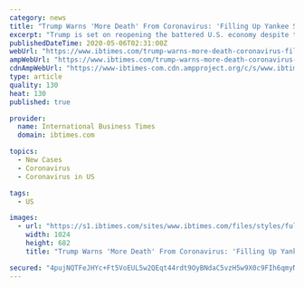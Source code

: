 ```yaml
---
category: news
title: "Trump Warns 'More Death' From Coronavirus: 'Filling Up Yankee Stadium With Death'"
excerpt: "Trump is set on reopening the battered U.S. economy despite the untrammeled rise in COVID-19 cases and admits more Americans will die because of this."
publishedDateTime: 2020-05-06T02:31:00Z
webUrl: "https://www.ibtimes.com/trump-warns-more-death-coronavirus-filling-yankee-stadium-death-2970917"
ampWebUrl: "https://www.ibtimes.com/trump-warns-more-death-coronavirus-filling-yankee-stadium-death-2970917?amp=1"
cdnAmpWebUrl: "https://www-ibtimes-com.cdn.ampproject.org/c/s/www.ibtimes.com/trump-warns-more-death-coronavirus-filling-yankee-stadium-death-2970917?amp=1"
type: article
quality: 130
heat: 130
published: true

provider:
  name: International Business Times
  domain: ibtimes.com

topics:
  - New Cases
  - Coronavirus
  - Coronavirus in US

tags:
  - US

images:
  - url: "https://s1.ibtimes.com/sites/www.ibtimes.com/files/styles/full/public/2020/05/03/donald-trumps-attacks-on-china-for-its-handling.jpg"
    width: 1024
    height: 682
    title: "Trump Warns 'More Death' From Coronavirus: 'Filling Up Yankee Stadium With Death'"

secured: "4pujNQTFeJHYc+Ft5VoEUL5w2QEqt44rdt9OyBNdaC5vzH5w9X0c9FIh6qmyNB7EcZfqY0yFZWLNA+dDR3vi96CjdO9y80ANCv9pPxVLq0kDuU1JW/VDaUqknMIlsqM9FDU3jqqwYQSDcvLiPMsWXBChIqoa33nyUXe0yBxiHKdF/Opryn5esCtX4Q5TuLKk70ICer7+jClHa+R95UNxxCpRODuJO4p7KfwB2qkSArKz/apPDQwdFjH6/OnLU86vDd3aZ9ovANmp2uXARIWkZMR0k+5evsJdOWq3BotY91W/EJ/oy6rWpt/lR2RgdYiV3QLWjqCUqawfjoUug/CWfBNQCi8sI+QcehFAwx5P/qDN5K9qyzYgnjbnQPAXnYokfx18St9pr91qAitZpjk+yCG8IkvrXK2VkouC8EVfVAs6hU5lbWTZ8eDvmZfHWGH9XeNOnt7dwRnP+DuqtSBkzB55mAaPB2Kmc/XEyG67v4I=;pw4cxonxT2mMIFFuGwHFTA=="
---
```


